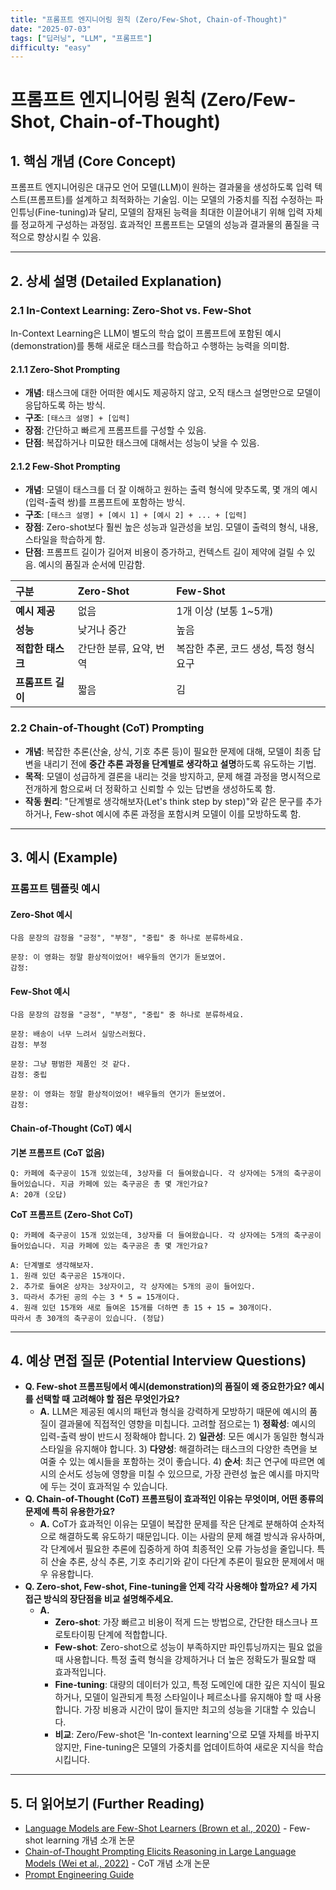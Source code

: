 ```yaml
---
title: "프롬프트 엔지니어링 원칙 (Zero/Few-Shot, Chain-of-Thought)"
date: "2025-07-03"
tags: ["딥러닝", "LLM", "프롬프트"]
difficulty: "easy"
---
```


# 프롬프트 엔지니어링 원칙 (Zero/Few-Shot, Chain-of-Thought)

## 1. 핵심 개념 (Core Concept)

프롬프트 엔지니어링은 대규모 언어 모델(LLM)이 원하는 결과물을 생성하도록 입력 텍스트(프롬프트)를 설계하고 최적화하는 기술임. 이는 모델의 가중치를 직접 수정하는 파인튜닝(Fine-tuning)과 달리, 모델의 잠재된 능력을 최대한 이끌어내기 위해 입력 자체를 정교하게 구성하는 과정임. 효과적인 프롬프트는 모델의 성능과 결과물의 품질을 극적으로 향상시킬 수 있음.

---

## 2. 상세 설명 (Detailed Explanation)

### 2.1 In-Context Learning: Zero-Shot vs. Few-Shot

In-Context Learning은 LLM이 별도의 학습 없이 프롬프트에 포함된 예시(demonstration)를 통해 새로운 태스크를 학습하고 수행하는 능력을 의미함.

#### 2.1.1 Zero-Shot Prompting

*   **개념**: 태스크에 대한 어떠한 예시도 제공하지 않고, 오직 태스크 설명만으로 모델이 응답하도록 하는 방식.
*   **구조**: `[태스크 설명] + [입력]`
*   **장점**: 간단하고 빠르게 프롬프트를 구성할 수 있음.
*   **단점**: 복잡하거나 미묘한 태스크에 대해서는 성능이 낮을 수 있음.

#### 2.1.2 Few-Shot Prompting

*   **개념**: 모델이 태스크를 더 잘 이해하고 원하는 출력 형식에 맞추도록, 몇 개의 예시(입력-출력 쌍)를 프롬프트에 포함하는 방식.
*   **구조**: `[태스크 설명] + [예시 1] + [예시 2] + ... + [입력]`
*   **장점**: Zero-shot보다 훨씬 높은 성능과 일관성을 보임. 모델이 출력의 형식, 내용, 스타일을 학습하게 함.
*   **단점**: 프롬프트 길이가 길어져 비용이 증가하고, 컨텍스트 길이 제약에 걸릴 수 있음. 예시의 품질과 순서에 민감함.

| 구분 | Zero-Shot | Few-Shot |
| :--- | :--- | :--- |
| **예시 제공** | 없음 | 1개 이상 (보통 1~5개) |
| **성능** | 낮거나 중간 | 높음 |
| **적합한 태스크** | 간단한 분류, 요약, 번역 | 복잡한 추론, 코드 생성, 특정 형식 요구 |
| **프롬프트 길이** | 짧음 | 김 |

### 2.2 Chain-of-Thought (CoT) Prompting

*   **개념**: 복잡한 추론(산술, 상식, 기호 추론 등)이 필요한 문제에 대해, 모델이 최종 답변을 내리기 전에 **중간 추론 과정을 단계별로 생각하고 설명**하도록 유도하는 기법.
*   **목적**: 모델이 성급하게 결론을 내리는 것을 방지하고, 문제 해결 과정을 명시적으로 전개하게 함으로써 더 정확하고 신뢰할 수 있는 답변을 생성하도록 함.
*   **작동 원리**: "단계별로 생각해보자(Let's think step by step)"와 같은 문구를 추가하거나, Few-shot 예시에 추론 과정을 포함시켜 모델이 이를 모방하도록 함.

---

## 3. 예시 (Example)

### 프롬프트 템플릿 예시

#### Zero-Shot 예시

```
다음 문장의 감정을 "긍정", "부정", "중립" 중 하나로 분류하세요.

문장: 이 영화는 정말 환상적이었어! 배우들의 연기가 돋보였어.
감정:
```

#### Few-Shot 예시

```
다음 문장의 감정을 "긍정", "부정", "중립" 중 하나로 분류하세요.

문장: 배송이 너무 느려서 실망스러웠다.
감정: 부정

문장: 그냥 평범한 제품인 것 같다.
감정: 중립

문장: 이 영화는 정말 환상적이었어! 배우들의 연기가 돋보였어.
감정:
```

#### Chain-of-Thought (CoT) 예시

**기본 프롬프트 (CoT 없음)**
```
Q: 카페에 축구공이 15개 있었는데, 3상자를 더 들여왔습니다. 각 상자에는 5개의 축구공이 들어있습니다. 지금 카페에 있는 축구공은 총 몇 개인가요?
A: 20개 (오답)
```

**CoT 프롬프트 (Zero-Shot CoT)**
```
Q: 카페에 축구공이 15개 있었는데, 3상자를 더 들여왔습니다. 각 상자에는 5개의 축구공이 들어있습니다. 지금 카페에 있는 축구공은 총 몇 개인가요?

A: 단계별로 생각해보자.
1. 원래 있던 축구공은 15개이다.
2. 추가로 들여온 상자는 3상자이고, 각 상자에는 5개의 공이 들어있다.
3. 따라서 추가된 공의 수는 3 * 5 = 15개이다.
4. 원래 있던 15개와 새로 들여온 15개를 더하면 총 15 + 15 = 30개이다.
따라서 총 30개의 축구공이 있습니다. (정답)
```

---

## 4. 예상 면접 질문 (Potential Interview Questions)

*   **Q. Few-shot 프롬프팅에서 예시(demonstration)의 품질이 왜 중요한가요? 예시를 선택할 때 고려해야 할 점은 무엇인가요?**
    *   **A.** LLM은 제공된 예시의 패턴과 형식을 강력하게 모방하기 때문에 예시의 품질이 결과물에 직접적인 영향을 미칩니다. 고려할 점으로는 1) **정확성**: 예시의 입력-출력 쌍이 반드시 정확해야 합니다. 2) **일관성**: 모든 예시가 동일한 형식과 스타일을 유지해야 합니다. 3) **다양성**: 해결하려는 태스크의 다양한 측면을 보여줄 수 있는 예시들을 포함하는 것이 좋습니다. 4) **순서**: 최근 연구에 따르면 예시의 순서도 성능에 영향을 미칠 수 있으므로, 가장 관련성 높은 예시를 마지막에 두는 것이 효과적일 수 있습니다.
*   **Q. Chain-of-Thought (CoT) 프롬프팅이 효과적인 이유는 무엇이며, 어떤 종류의 문제에 특히 유용한가요?**
    *   **A.** CoT가 효과적인 이유는 모델이 복잡한 문제를 작은 단계로 분해하여 순차적으로 해결하도록 유도하기 때문입니다. 이는 사람의 문제 해결 방식과 유사하며, 각 단계에서 필요한 추론에 집중하게 하여 최종적인 오류 가능성을 줄입니다. 특히 산술 추론, 상식 추론, 기호 추리기와 같이 다단계 추론이 필요한 문제에서 매우 유용합니다.
*   **Q. Zero-shot, Few-shot, Fine-tuning을 언제 각각 사용해야 할까요? 세 가지 접근 방식의 장단점을 비교 설명해주세요.**
    *   **A.**
        *   **Zero-shot**: 가장 빠르고 비용이 적게 드는 방법으로, 간단한 태스크나 프로토타이핑 단계에 적합합니다.
        *   **Few-shot**: Zero-shot으로 성능이 부족하지만 파인튜닝까지는 필요 없을 때 사용합니다. 특정 출력 형식을 강제하거나 더 높은 정확도가 필요할 때 효과적입니다.
        *   **Fine-tuning**: 대량의 데이터가 있고, 특정 도메인에 대한 깊은 지식이 필요하거나, 모델이 일관되게 특정 스타일이나 페르소나를 유지해야 할 때 사용합니다. 가장 비용과 시간이 많이 들지만 최고의 성능을 기대할 수 있습니다.
        *   **비교**: Zero/Few-shot은 'In-context learning'으로 모델 자체를 바꾸지 않지만, Fine-tuning은 모델의 가중치를 업데이트하여 새로운 지식을 학습시킵니다.

---

## 5. 더 읽어보기 (Further Reading)

*   [Language Models are Few-Shot Learners (Brown et al., 2020)](https://arxiv.org/abs/2005.14165) - Few-shot learning 개념 소개 논문
*   [Chain-of-Thought Prompting Elicits Reasoning in Large Language Models (Wei et al., 2022)](https://arxiv.org/abs/2201.11903) - CoT 개념 소개 논문
*   [Prompt Engineering Guide](https://www.promptingguide.ai/)